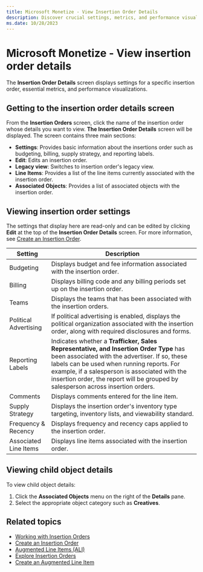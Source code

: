 ```yaml
---
title: Microsoft Monetize - View Insertion Order Details
description: Discover crucial settings, metrics, and performance visuals on the Insertion Order Details screen. Enhance video viewability measurement with the VPAID wrapper.
ms.date: 10/28/2023
---
```


# Microsoft Monetize - View insertion order details

The **Insertion Order Details** screen displays settings for a specific insertion order, essential metrics, and performance visualizations.

## Getting to the insertion order details screen

From the **Insertion Orders** screen, click the name of the insertion order whose details you want to view. **The Insertion Order Details** screen will be displayed. The screen contains three main sections:

- **Settings**: Provides basic information about the insertions order such as budgeting, billing, supply strategy, and reporting labels.
- **Edit**: Edits an insertion order.
- **Legacy view**: Switches to insertion order's legacy view.
- **Line Items**: Provides a list of the line items currently associated with the insertion order.
- **Associated Objects**: Provides a list of associated objects with the insertion order.

## Viewing insertion order settings

The settings that display here are read-only and can be edited by clicking **Edit** at the top of the **Insertion Order Details** screen. For more information, see [Create an Insertion Order](create-an-insertion-order.md).

| Setting | Description |
|---|---|
| Budgeting | Displays budget and fee information associated with the insertion order. |
| Billing | Displays billing code and any billing periods set up on the insertion order. |
| Teams | Displays the teams that has been associated with the insertion orders. |
| Political Advertising | If political advertising is enabled, displays the political organization associated with the insertion order, along with required disclosures and forms. |
| Reporting Labels | Indicates whether a **Trafficker, Sales Representative, and Insertion Order Type** has been associated with the advertiser. If so, these labels can be used when running reports. For example, if a salesperson is associated with the insertion order, the report will be grouped by salesperson across insertion orders. |
| Comments | Displays comments entered for the line item. |
| Supply Strategy | Displays the insertion order's inventory type targeting, inventory lists, and viewability standard. |
| Frequency & Recency | Displays frequency and recency caps applied to the insertion order. |
| Associated Line Items | Displays line items associated with the insertion order. |

## Viewing child object details

To view child object details:

1. Click the **Associated Objects** menu on the right of the **Details** pane.
1. Select the appropriate object category such as **Creatives**.

## Related topics

- [Working with Insertion Orders](working-with-insertion-orders.md)
- [Create an Insertion Order](create-an-insertion-order.md)
- [Augmented Line Items (ALI)](augmented-line-items-ali.md)
- [Explore Insertion Orders](explore-insertion-orders.md)
- [Create an Augmented Line Item](create-an-augmented-line-item-ali.md)
